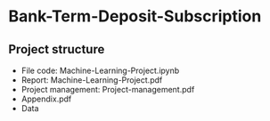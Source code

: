 # Bank-Term-Deposit-Subscription
## Project structure
- File code: Machine-Learning-Project.ipynb
- Report: Machine-Learning-Project.pdf
- Project management: Project-management.pdf
- Appendix.pdf
- Data
